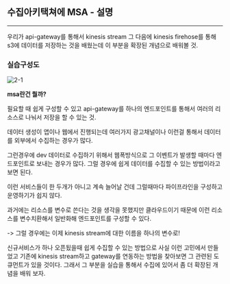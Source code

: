 ## 수집아키택쳐에 MSA - 설명

---

우리가 api-gateway를 통해서 kinesis stream 그 다음에 kinesis firehose를 통해 s3에 데이터를 저장하는 것을 배웠는데 이 부분을 확장된 개념으로 배워볼 것.

### 실습구성도

![2-1](https://user-images.githubusercontent.com/86764734/161274098-c28b59fd-b878-40e6-a75c-091464b6663b.png)

**msa란건 뭘까?**

필요할 때 쉽게 구성할 수 있고 api-gateway를 하나의 엔드포인트를 통해서 여러의 리소스로 나눠서 저장을 할 수 있는 것.

데이터 생성이 앱이나 웹에서 진행되는데 여러가지 광고채널이나 이런걸 통해서 데이터를 외부에서 수집하는 경우가 많다.

그런경우에 dev 데이터로 수집하기 위해서 웹폭방식으로 그 이벤트가 발생할 때마다 엔드포인트로 보내는 경우가 많다. 그럴 경우에 쉽게 데이터를 수집할 수 있는 방법이라고 보면 된다. 

이런 서비스들이 한 두개가 아니고 계속 늘어날 건데 그럴때마다 파이프라인을 구성하고 운영하기가 쉽지 않다.

과거에는 리소스를 변수로 쓴다는 것을 생각을 못했지만 클라우드이기 때문에 이런 리소스를 변수치환해서 일반화해 엔드포인트를 구성할 수 있다.

->  그럴 경우에는 이제 kinesis stream에 대한 이름을 하나의 변수로!

신규서비스가 하나 오픈됬을때 쉽게 수집할 수 있는 방법으로 사실 이런 고민에서 만들었고 기존에 kinesis stream하고 gateway를 연동하는 방법을 찾아보면 그 관련된 도큐먼트가 있을 것이다. 그래서 그 부분을 실습을 통해서 수집에 있어서 좀 더 확장된 개념을 배워 보자.